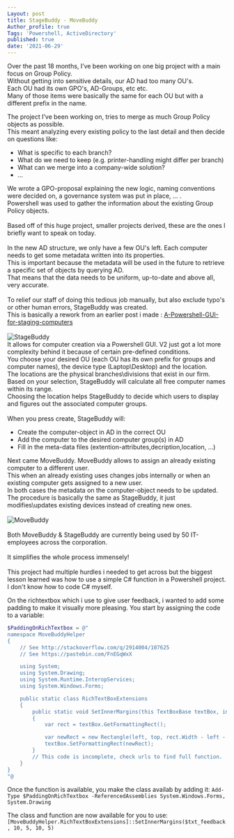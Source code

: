 ```yaml
---
Layout: post
title: StageBuddy - MoveBuddy 
Author_profile: true
Tags: 'Powershell, ActiveDirectory'
published: true
date: '2021-06-29'
---
```

Over the past 18 months, I’ve been working on one big project with a main focus on Group Policy.<br/>
Without getting into sensitive details, our AD had too many OU's.<br/>
Each OU had its own GPO's, AD-Groups, etc etc.<br/>
Many of those items were basically the same for each OU but with a different prefix in the name.<br/>

The project I’ve been working on, tries to merge as much Group Policy objects as possible. <br/>
This meant analyzing every existing policy to the last detail and then decide on questions like:

- What is specific to each branch?
- What do we need to keep (e.g. printer-handling might differ per branch) 
- What can we merge into a company-wide solution?
- ...

We wrote a GPO-proposal explaining the new logic, naming conventions were decided on, a governance system was put in place, ... .<br/>
Powershell was used to gather the information about the existing Group Policy objects.<br/>
<br/>
Based off of this huge project, smaller projects derived, these are the ones I briefly want to speak on today.<br/>
<br/>
In the new AD structure, we only have a few OU's left. Each computer needs to get some metadata written into its properties.<br/>
This is important because the metadata will be used in the future to retrieve a specific set of objects by querying AD. <br/>
That means that the data needs to be uniform, up-to-date and above all, very accurate.<br/>
<br/>
To relief our staff of doing this tedious job manually, but also exclude typo's or other human errors, StageBuddy was created.<br/>
This is basically a rework from an earlier post i made :  [A-Powershell-GUI-for-staging-computers](https://kristofstroobants.github.io/A-Powershell-GUI-for-staging-computers/) <br/>
<br/>
![StageBuddy]({{site.baseurl}}/assets/images/StageBuddyMoveBuddy/stagebuddy.png)
<br/>
It allows for computer creation via a Powershell GUI. V2 just got a lot more complexity behind it because of certain pre-defined conditions.<br/>
You choose your desired OU (each OU has its own prefix for groups and computer names), the device type (Laptop\Desktop) and the location.<br/>
The locations are the physical branches\divisions that exist in our firm. <br/>
Based on your selection, StageBuddy will calculate all free computer names within its range.<br/>
Choosing the location helps StageBuddy to decide which users to display and figures out the associated computer groups.<br/>
<br/>
When you press create, StageBuddy will:<br/>

- Create the computer-object in AD in the correct OU
- Add the computer to the desired computer group(s) in AD
- Fill in the meta-data files (extention-attributes,decription,location, ...)

Next came MoveBuddy. MoveBuddy allows to assign an already existing computer to a different user.<br/>
This when an already existing uses changes jobs internally or when an existing computer gets assigned to a new user.<br/>
In both cases the metadata on the computer-object needs to be updated.<br/>
The procedure is basically the same as StageBuddy, it just modifies\updates existing devices instead of creating new ones.<br/>
<br/>
![MoveBuddy]({{site.baseurl}}/assets/images/StageBuddyMoveBuddy/MoveBuddy.png)<br/>
<br/>
Both MoveBuddy & StageBuddy are currently being used by 50 IT-employees across the corporation.<br/>
<br/>
It simplifies the whole process immensely!<br/>
<br/>
This project had multiple hurdles i needed to get across but the biggest lesson learned was how to use a simple C# function in a Powershell project. <br/>
I don't know how to code C# myself. <br/>

On the richtextbox which i use to give user feedback, i wanted to add some padding to make it visually more pleasing.
You start by assigning the code to a variable: 

```powershell
$PaddingOnRichTextbox = @"
namespace MoveBuddyHelper
{
    // See http://stackoverflow.com/q/2914004/107625
    // See https://pastebin.com/FnEGqWxX

    using System;
    using System.Drawing;
    using System.Runtime.InteropServices;
    using System.Windows.Forms;

    public static class RichTextBoxExtensions
    {
        public static void SetInnerMargins(this TextBoxBase textBox, int left, int top, int right, int bottom)
        {
            var rect = textBox.GetFormattingRect();

            var newRect = new Rectangle(left, top, rect.Width - left - right, rect.Height - top - bottom);
            textBox.SetFormattingRect(newRect);
        }
        // This code is incomplete, check urls to find full function.        
    }
}
"@

```
Once the function is available, you make the class availab by adding it: `Add-Type $PaddingOnRichTextbox -ReferencedAssemblies System.Windows.Forms, System.Drawing` 

The class and function are now available for you to use: `[MoveBuddyHelper.RichTextBoxExtensions]::SetInnerMargins($txt_feedback, 10, 5, 10, 5)` 

